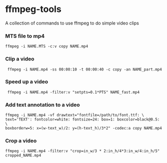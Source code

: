 # ffmpeg-tools
A collection of commands to use ffmpeg to do simple video clips



### MTS file to mp4
```
ffmpeg -i NAME.MTS -c:v copy NAME.mp4
```


### Clip a video
```
 ffmpeg -i NAME.mp4 -ss 00:00:10 -t 00:00:40 -c copy -an NAME_part.mp4
```

### Speed up a video
```
 ffmpeg -i NAME.mp4 -filter:v "setpts=0.1*PTS" NAME_fast.mp4
```


### Add text annotation to a video
```
ffmpeg -i NAME.mp4 -vf drawtext="fontfile=/path/to/font.ttf: \
text='TEXT': fontcolor=white: fontsize=24: box=1: boxcolor=black@0.5: \
boxborderw=5: x=(w-text_w)/2: y=(h-text_h)/3*2" -codec:a copy NAME.mp4
```

### Crop a video
```
ffmpeg -i NAME.mp4 -filter:v "crop=in_w/3 * 2:in_h/4*3:in_w/4:in_h/5" cropped_NAME.mp4
```

